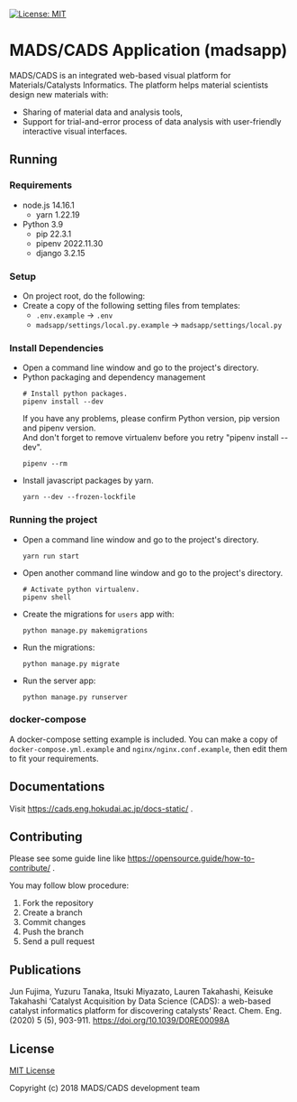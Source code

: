 [//]: # (==============================================================================================================)
[//]: # (This is the Main ReadMe file for the CADS/MADS project)
[//]: # (Description: How to set up the project server from Git, how to manage it as well as credits to the developers)
[//]: # (==============================================================================================================)

[![License: MIT](https://img.shields.io/github/license/vintasoftware/django-react-boilerplate.svg)](LICENSE.txt)

# MADS/CADS Application (madsapp)

MADS/CADS is an integrated web-based visual platform for Materials/Catalysts Informatics.
The platform helps material scientists design new materials with:

- Sharing of material data and analysis tools,
- Support for trial-and-error process of data analysis with user-friendly interactive visual interfaces.

## Running

### Requirements

- node.js 14.16.1
  - yarn 1.22.19
- Python 3.9
  - pip 22.3.1
  - pipenv 2022.11.30
  - django 3.2.15

### Setup

- On project root, do the following:
- Create a copy of the following setting files from templates:
  - `.env.example` -> `.env`
  - `madsapp/settings/local.py.example` -> `madsapp/settings/local.py`

### Install Dependencies

- Open a command line window and go to the project's directory.
- Python packaging and dependency management
  ```
  # Install python packages.
  pipenv install --dev
  ```
  If you have any problems, please confirm Python version, pip version and pipenv version.<br>
  And don't forget to remove virtualenv before you retry "pipenv install --dev".
  ```
  pipenv --rm
  ```
- Install javascript packages by yarn.
  ```
  yarn --dev --frozen-lockfile
  ```

### Running the project

- Open a command line window and go to the project's directory.
  ```
  yarn run start
  ```
- Open another command line window and go to the project's directory.
  ```
  # Activate python virtualenv.
  pipenv shell
  ```
- Create the migrations for `users` app with:
  ```
  python manage.py makemigrations
  ```
- Run the migrations:
  ```
  python manage.py migrate
  ```
- Run the server app:
  ```
  python manage.py runserver
  ```

### docker-compose

A docker-compose setting example is included. You can make a copy of `docker-compose.yml.example` and `nginx/nginx.conf.example`, then edit them to fit your requirements.

## Documentations

Visit https://cads.eng.hokudai.ac.jp/docs-static/ .

## Contributing

Please see some guide line like https://opensource.guide/how-to-contribute/ .

You may follow blow procedure:

1. Fork the repository
2. Create a branch
3. Commit changes
4. Push the branch
5. Send a pull request

## Publications

Jun Fujima, Yuzuru Tanaka, Itsuki Miyazato, Lauren Takahashi, Keisuke Takahashi
‘Catalyst Acquisition by Data Science (CADS): a web-based catalyst informatics platform for discovering catalysts’
React. Chem. Eng. (2020) 5 (5), 903-911.
https://doi.org/10.1039/D0RE00098A

## License

[MIT License](LICENSE.txt)

Copyright (c) 2018 MADS/CADS development team
